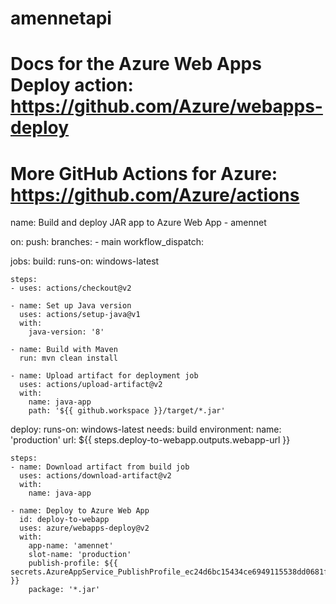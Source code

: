 # amennetapi
# Docs for the Azure Web Apps Deploy action: https://github.com/Azure/webapps-deploy
# More GitHub Actions for Azure: https://github.com/Azure/actions

name: Build and deploy JAR app to Azure Web App - amennet

on:
  push:
    branches:
      - main
  workflow_dispatch:

jobs:
  build:
    runs-on: windows-latest

    steps:
    - uses: actions/checkout@v2

    - name: Set up Java version
      uses: actions/setup-java@v1
      with:
        java-version: '8'

    - name: Build with Maven
      run: mvn clean install

    - name: Upload artifact for deployment job
      uses: actions/upload-artifact@v2
      with:
        name: java-app
        path: '${{ github.workspace }}/target/*.jar'

  deploy:
    runs-on: windows-latest
    needs: build
    environment:
      name: 'production'
      url: ${{ steps.deploy-to-webapp.outputs.webapp-url }}

    steps:
    - name: Download artifact from build job
      uses: actions/download-artifact@v2
      with:
        name: java-app

    - name: Deploy to Azure Web App
      id: deploy-to-webapp
      uses: azure/webapps-deploy@v2
      with:
        app-name: 'amennet'
        slot-name: 'production'
        publish-profile: ${{ secrets.AzureAppService_PublishProfile_ec24d6bc15434ce6949115538dd0681f }}
        package: '*.jar'
